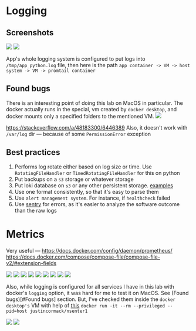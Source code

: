# Logging
## Screenshots

![](images/1.png)
![](images/2.png)

App's whole logging system is configured to put logs into `/tmp/app_python.log` file,
then here is the path
`app container -> VM -> host system -> VM -> promtail container`


## Found bugs

There is an interesting point of doing this lab
on MacOS in particular. The docker actually runs
in the special, vm created by `docker desktop`, and docker mounts only a specified folders to the mentioned
VM.
![](images/3.png)

https://stackoverflow.com/a/48183300/6446389
Also, it doesn't work with `/var/log` dir — because of some `PermissionError` exception


## Best practices
1. Performs log rotate either based on log size or time. Use `RotatingFileHandler` or `TimedRotatingFileHandler`
for this on python
2. Put backups on a `s3` storage or whatever storage
3. Put loki database on `s3` or any other persistent storage. [examples](https://grafana.com/docs/loki/latest/storage/)
4. Use one format consistently, so that it's easy to parse them
5. Use `alert management system`. For instance, if `healthcheck` failed
6. Use [sentry](sentry.io) for errors, as it's easier to analyze the software outcome than the raw logs

# Metrics

Very useful — https://docs.docker.com/config/daemon/prometheus/
https://docs.docker.com/compose/compose-file/compose-file-v2/#extension-fields


![](images/4.png)
![](images/5.png)
![](images/6.png)
![](images/7.png)
![](images/8.jpg)
![](images/9.jpg)
![](images/10.jpg)
![](images/11.jpg)
![](images/12.png)


Also, while logging is configured for all
services I have in this lab with
docker's `logging` option, it was hard
for me to test it on MacOS. See (Found bugs)[#Found bugs]
section.
But, I've checked them inside the `docker desktop's`
VM with help of [this](https://gist.github.com/BretFisher/5e1a0c7bcca4c735e716abf62afad389)
`docker run -it --rm --privileged --pid=host justincormack/nsenter1`


![](images/13.jpg)
![](images/14.png)
